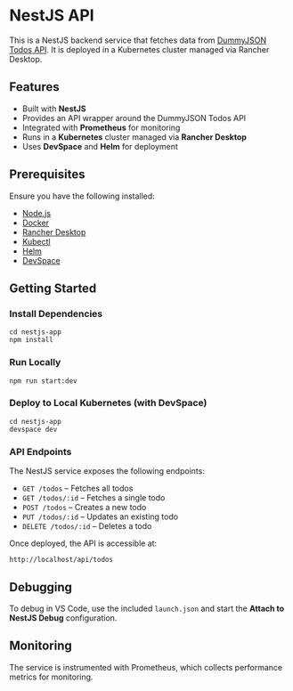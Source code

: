 # NestJS API

This is a NestJS backend service that fetches data from [DummyJSON Todos API](https://dummyjson.com/docs/todos). It is deployed in a Kubernetes cluster managed via Rancher Desktop.

## Features
- Built with **NestJS**
- Provides an API wrapper around the DummyJSON Todos API
- Integrated with **Prometheus** for monitoring
- Runs in a **Kubernetes** cluster managed via **Rancher Desktop**
- Uses **DevSpace** and **Helm** for deployment

## Prerequisites
Ensure you have the following installed:
- [Node.js](https://nodejs.org/)
- [Docker](https://www.docker.com/)
- [Rancher Desktop](https://rancherdesktop.io/)
- [Kubectl](https://kubernetes.io/docs/tasks/tools/)
- [Helm](https://helm.sh/)
- [DevSpace](https://devspace.sh/)

## Getting Started

### Install Dependencies
```
cd nestjs-app
npm install
```

### Run Locally
```
npm run start:dev
```

### Deploy to Local Kubernetes (with DevSpace)
```
cd nestjs-app
devspace dev
```

### API Endpoints
The NestJS service exposes the following endpoints:

- `GET /todos` – Fetches all todos
- `GET /todos/:id` – Fetches a single todo
- `POST /todos` – Creates a new todo
- `PUT /todos/:id` – Updates an existing todo
- `DELETE /todos/:id` – Deletes a todo

Once deployed, the API is accessible at:

```
http://localhost/api/todos
```

## Debugging
To debug in VS Code, use the included `launch.json` and start the **Attach to NestJS Debug** configuration.

## Monitoring
The service is instrumented with Prometheus, which collects performance metrics for monitoring.
